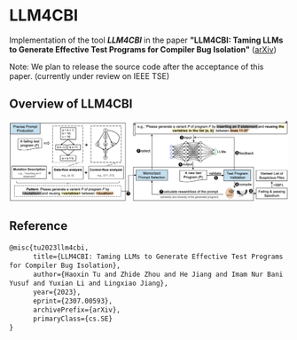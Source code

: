 # LLM4CBI

Implementation of the tool ***LLM4CBI*** in the paper  **"LLM4CBI: Taming LLMs to Generate Effective Test Programs for Compiler Bug Isolation"** ([arXiv](https://arxiv.org/pdf/2307.00593.pdf))

Note: We plan to release the source code after the acceptance of this paper. (currently under review on IEEE TSE)


## Overview of LLM4CBI

![](./LLM4CBI-framework.png)


## Reference
```
@misc{tu2023llm4cbi,
      title={LLM4CBI: Taming LLMs to Generate Effective Test Programs for Compiler Bug Isolation}, 
      author={Haoxin Tu and Zhide Zhou and He Jiang and Imam Nur Bani Yusuf and Yuxian Li and Lingxiao Jiang},
      year={2023},
      eprint={2307.00593},
      archivePrefix={arXiv},
      primaryClass={cs.SE}
}
```
